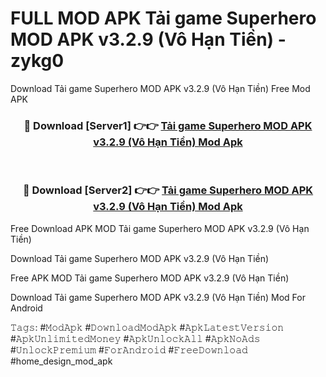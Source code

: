 # FULL MOD APK Tải game Superhero MOD APK v3.2.9 (Vô Hạn Tiền) - zykg0
Download Tải game Superhero MOD APK v3.2.9 (Vô Hạn Tiền) Free Mod APK

<div align="center">
<h3>🔴 Download [Server1] 👉👉 <a href="https://apk-comot.site?title=Tải_game_Superhero_MOD_APK_v3.2.9_(Vô_Hạn_Tiền)">Tải game Superhero MOD APK v3.2.9 (Vô Hạn Tiền) Mod Apk</a></h3><br>

<h3>🔴 Download [Server2] 👉👉 <a href="https://apk-comot.site?title=Tải_game_Superhero_MOD_APK_v3.2.9_(Vô_Hạn_Tiền)">Tải game Superhero MOD APK v3.2.9 (Vô Hạn Tiền) Mod Apk</a></h3>
</div>


Free Download APK MOD Tải game Superhero MOD APK v3.2.9 (Vô Hạn Tiền)

Download Tải game Superhero MOD APK v3.2.9 (Vô Hạn Tiền) 

Free APK MOD Tải game Superhero MOD APK v3.2.9 (Vô Hạn Tiền) 

Download Tải game Superhero MOD APK v3.2.9 (Vô Hạn Tiền) Mod For Android

𝚃𝚊𝚐𝚜: #𝙼𝚘𝚍𝙰𝚙𝚔 #𝙳𝚘𝚠𝚗𝚕𝚘𝚊𝚍𝙼𝚘𝚍𝙰𝚙𝚔 #𝙰𝚙𝚔𝙻𝚊𝚝𝚎𝚜𝚝𝚅𝚎𝚛𝚜𝚒𝚘𝚗 #𝙰𝚙𝚔𝚄𝚗𝚕𝚒𝚖𝚒𝚝𝚎𝚍𝙼𝚘𝚗𝚎𝚢 #𝙰𝚙𝚔𝚄𝚗𝚕𝚘𝚌𝚔𝙰𝚕𝚕 #𝙰𝚙𝚔𝙽𝚘𝙰𝚍𝚜 #𝚄𝚗𝚕𝚘𝚌𝚔𝙿𝚛𝚎𝚖𝚒𝚞𝚖 #𝙵𝚘𝚛𝙰𝚗𝚍𝚛𝚘𝚒𝚍 #𝙵𝚛𝚎𝚎𝙳𝚘𝚠𝚗𝚕𝚘𝚊𝚍 #home_design_mod_apk